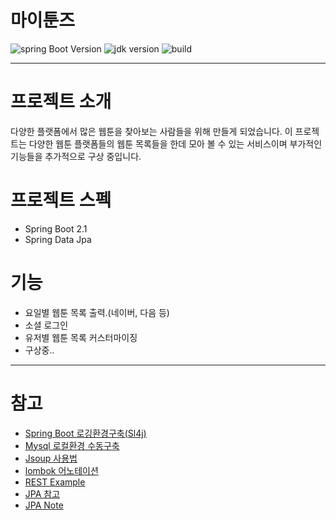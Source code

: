 # 마이툰즈
![spring Boot Version](https://img.shields.io/badge/SpringBoot-2.1.0%20RELEASE-green.svg)
![jdk version](https://img.shields.io/badge/jdk-8-red.svg)
![build](https://travis-ci.org/GGomi/webtoon.svg?branch=master)

---
# 프로젝트 소개
다양한 플랫폼에서 많은 웹툰을 찾아보는 사람들을 위해 만들게 되었습니다. 이 프로젝트는 다양한 웹툰 플랫폼들의 웹툰 목록들을 한데 모아 볼 수 있는 서비스이며 부가적인 기능들을 추가적으로 구상 중입니다.

# 프로젝트 스펙
- Spring Boot 2.1
- Spring Data Jpa

# 기능
- 요일별 웹툰 목록 출력.(네이버, 다음 등)
- 소셜 로그인
- 유저별 웹툰 목록 커스터마이징
- 구상중..
---

# 참고
- [Spring Boot 로깅환경구축(Sl4j)](https://blog.perfectacle.com/2018/07/22/spring-boot-2-log/)
- [Mysql 로컬환경 수동구축](https://moon9342.github.io/mysql-5.7-archive-setting)
- [Jsoup 사용법](http://jobc.tistory.com/78)
- [lombok 어노테이션](http://partnerjun.tistory.com/54)
- [REST Example](https://github.com/Cepr0/restdemo/tree/master/src/main/java/restsdemo/example18)
- [JPA 참고](http://blog.woniper.net/256)
- [JPA Note](/JPA.md)
